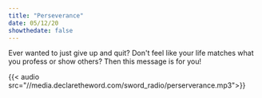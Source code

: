 ```yaml
---
title: "Perseverance"
date: 05/12/20
showthedate: false
---
```


Ever wanted to just give up and quit? Don't feel like your life matches what you profess or show others? Then this message is for you!
<!--more-->
{{< audio src="//media.declaretheword.com/sword_radio/perserverance.mp3">}}
